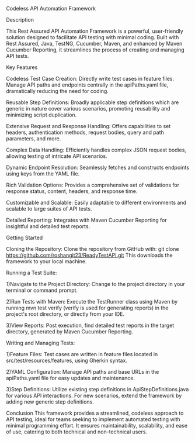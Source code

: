 Codeless API Automation Framework

Description

This Rest Assured API Automation Framework is a powerful, user-friendly solution designed to facilitate API testing with minimal coding. Built with Rest Assured, Java, TestNG, Cucumber, Maven, and enhanced by Maven Cucumber Reporting, it streamlines the process of creating and managing API tests.

Key Features

Codeless Test Case Creation: Directly write test cases in feature files. Manage API paths and endpoints centrally in the apiPaths.yaml file, dramatically reducing the need for coding.

Reusable Step Definitions: Broadly applicable step definitions which are generic in nature cover various scenarios, promoting reusability and minimizing script duplication.

Extensive Request and Response Handling: Offers capabilities to set headers, authentication methods, request bodies, query and path parameters, and more.

Complex Data Handling: Efficiently handles complex JSON request bodies, allowing testing of intricate API scenarios.

Dynamic Endpoint Resolution: Seamlessly fetches and constructs endpoints using keys from the YAML file.

Rich Validation Options: Provides a comprehensive set of validations for response status, content, headers, and response time.

Customizable and Scalable: Easily adaptable to different environments and scalable to large suites of API tests.

Detailed Reporting: Integrates with Maven Cucumber Reporting for insightful and detailed test reports.

Getting Started

Cloning the Repository:
Clone the repository from GitHub with:
git clone https://github.com/roshangit23/ReadyTestAPI.git
This downloads the framework to your local machine.

Running a Test Suite:

1)Navigate to the Project Directory: Change to the project directory in your terminal or command prompt.

2)Run Tests with Maven: Execute the TestRunner class using Maven by running mvn test verify (verify is used for generating reports) in the project's root directory, or directly from your IDE.

3)View Reports: Post execution, find detailed test reports in the target directory, generated by Maven Cucumber Reporting.

Writing and Managing Tests:

1)Feature Files: Test cases are written in feature files located in src/test/resources/features, using Gherkin syntax.

2)YAML Configuration: Manage API paths and base URLs in the apiPaths.yaml file for easy updates and maintenance.

3)Step Definitions: Utilize existing step definitions in ApiStepDefinitions.java for various API interactions. For new scenarios, extend the framework by adding new generic step definitions.

Conclusion
This framework provides a streamlined, codeless approach to API testing, ideal for teams seeking to implement automated testing with minimal programming effort. It ensures maintainability, scalability, and ease of use, catering to both technical and non-technical users.
